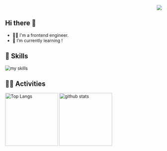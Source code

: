 <div align="right">
  <img src="https://komarev.com/ghpvc/?username=ushiromuki" />
</div>

## Hi there 👋

- 🧑‍💻 I'm a frontend engineer.
- 🌱 I’m currently learning !

## 🌱 Skills
<img alt="my skills" src="https://skillicons.dev/icons?theme=dark&perline=7&i=html,css,js,ts,react,next,vue,nuxt,figma,python,docker,aws,gcp" />

## 🏃‍♀️ Activities
<div align="left"> 
  <img alt="Top Langs" height="170px" src="https://github-readme-stats-usrms-projects.vercel.app/api?username=ushiromuki&theme=vue-dark&layout=compact&count_private=true&hide=Jupyter Notebook" />
  <img alt="github stats" height="170px" src="https://github-readme-stats-usrms-projects.vercel.app/api/top-langs/?username=ushiromuki&theme=vue-dark&layout=compact&count_private=true&hide=Jupyter Notebook" />
</div>

<!--
**ushiromuki/ushiromuki** is a ✨ _special_ ✨ repository because its `README.md` (this file) appears on your GitHub profile.

Here are some ideas to get you started:

- 🔭 I’m currently working on ...
- 🌱 I’m currently learning ...
- 👯 I’m looking to collaborate on ...
- 🤔 I’m looking for help with ...
- 💬 Ask me about ...
- 📫 How to reach me: ...
- 😄 Pronouns: ...
- ⚡ Fun fact: ...
-->

